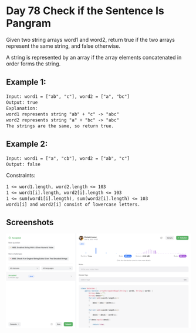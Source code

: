 
# Day 78 Check if the Sentence Is Pangram

Given two string arrays word1 and word2, return true if the two arrays represent the same string, and false otherwise.

A string is represented by an array if the array elements concatenated in order forms the string.


## Example 1:


````
Input: word1 = ["ab", "c"], word2 = ["a", "bc"]
Output: true
Explanation:
word1 represents string "ab" + "c" -> "abc"
word2 represents string "a" + "bc" -> "abc"
The strings are the same, so return true.
````
## Example 2:
````
Input: word1 = ["a", "cb"], word2 = ["ab", "c"]
Output: false
````



Constraints:

```
1 <= word1.length, word2.length <= 103
1 <= word1[i].length, word2[i].length <= 103
1 <= sum(word1[i].length), sum(word2[i].length) <= 103
word1[i] and word2[i] consist of lowercase letters.
```




## Screenshots

![Solution Screenshot](/ProgramSS/Solution78.png)







